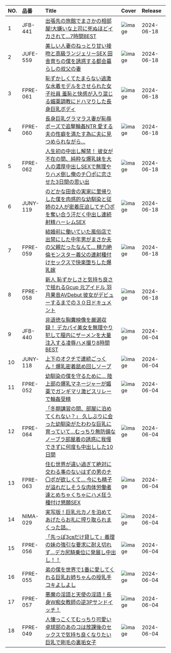 |NO.|品番|Title|Cover|Release|
|:---|:---|:---|:---|:---|
1|JFB-441|[出張先の旅館でまさかの相部屋!大嫌いな上司に死ぬほどイカされて…7時間BEST](https://www.avmoive.top/index.php/archives/38393/)|![image](https://cdn.up-timely.com/image/12/content/74147/fCcgLkEQxNCwkacmMGPGxZ267ezaWdyViipWmuB3.jpg)|2024-06-18
2|JUFE-559|[美しい人妻のねっとり甘い接吻と高級ランジェリーSEX 田舎育ちの僕を誘惑する都会暮らしの叔父の妻](https://www.avmoive.top/index.php/archives/38392/)|![image](https://cdn.up-timely.com/image/12/content/74142/0vCbwdAWeGF4Ck5LzIZIHj2hNZxZtal7SDjWMDgW.jpg)|2024-06-18
3|FPRE-061|[恥ずかしくてたまらない過激な水着モデルをさせられた女子社員 羞恥と快感が入り混じる媚薬調教にドハマりした長身巨乳ボディ](https://www.avmoive.top/index.php/archives/38391/)|![image](https://cdn.up-timely.com/image/12/content/74141/jiotDVll6Dfj52xDXBu3on2ZunpmWiCPoOI60IJF.jpg)|2024-06-18
4|FPRE-060|[長身巨乳グラマラス妻が恥辱ポーズで追撃輪姦NTR 愛する夫の性癖を満たす為に夫に見つめられながら…](https://www.avmoive.top/index.php/archives/38390/)|![image](https://cdn.up-timely.com/image/12/content/74144/xso3SY7eRbt1iaViSgoKd0TfNGGn9zTTQYy5Y1Jp.jpg)|2024-06-18
5|FPRE-062|[人生初の中出し解禁！ 彼女が不在の間、純粋な爆乳妹を大人の濃厚中出しSEXで無理やりハメ倒し俺のチ〇ポに恋させた3日間の思い出](https://www.avmoive.top/index.php/archives/38389/)|![image](https://cdn.up-timely.com/image/12/content/74145/QJfBKYpbOMVyEJPPnx9iCTVCAswUFot8n9AGt3O7.jpg)|2024-06-18
6|JUNY-119|[のどかな田舎の実家に里帰りした僕を肉感的な幼馴染と従姉の2人が密着圧迫してチ〇ポを奪い合う汗だく中出し連続射精ハーレムSEX](https://www.avmoive.top/index.php/archives/38388/)|![image](https://cdn.up-timely.com/image/12/content/74140/1D4i9032hwbOxuBbtdQN3JZrqBIlpYB5t3tlNnRr.jpg)|2024-06-18
7|FPRE-059|[結婚前に働いていた風俗店で出禁にした中年男がまさか夫の父親だったなんて… 精力絶倫モンスター義父の連射種付けセックスで快楽堕ちした爆乳嫁](https://www.avmoive.top/index.php/archives/38387/)|![image](https://cdn.up-timely.com/image/12/content/74146/XURkYdPCEJEWg3SBEZrskHpgxFBP44uDpMQU7KmK.jpg)|2024-06-18
8|FPRE-058|[新人 恥ずかしさと気持ち良さで揺れるGcup 元アイドル 羽月果音AVDebut 彼女がデビューするまでの３０日ドキュメント](https://www.avmoive.top/index.php/archives/38386/)|![image](https://cdn.up-timely.com/image/12/content/74143/PCfQ0nkZK9Yssuli2wAldQVpK1nXZE7Uorjd6muf.jpg)|2024-06-18
9|JFB-440|[非道徳な胸糞映像を厳選収録！ デカパイ美女を無理やり犯して膣内にザーメンを大量注入する凌辱ハメ撮り8時間BEST](https://www.avmoive.top/index.php/archives/38403/)|![image](https://cdn.up-timely.com/image/12/content/73887/exCJZCshptBQcAYIuKosL0TqK21I3XSoKLLPOSb9.jpg)|2024-06-04
10|JUNY-118|[上下のオクチで連続ごっくん！爆乳密着舐め回しソープ](https://www.avmoive.top/index.php/archives/38402/)|![image](https://cdn.up-timely.com/image/12/content/73888/fYQKgIvSwSR6YfKJ0lHU9UidPsTZ1W4ft8WCRz2e.jpg)|2024-06-04
11|FPRE-052|[幼馴染の僕を守るために… 陸上部の爆乳マネージャーが媚薬でガンギマリ激ピスリレーで輪姦受精](https://www.avmoive.top/index.php/archives/38401/)|![image](https://cdn.up-timely.com/image/12/content/73881/MeZ2d1mRS8g7phS5nZRkSqlnGkPgsFGXl5xtxfuc.jpg)|2024-06-04
12|FPRE-064|[「冬期講習の間、部屋に泊めてくれない？」 久しぶりに会った幼馴染がたわわな巨乳に育っていて…むっちり無防備なノーブラ部屋着の誘惑に我慢できずに何度も中出しした10日間](https://www.avmoive.top/index.php/archives/38400/)|![image](https://cdn.up-timely.com/image/12/content/73886/ZNskbrwSQELdMxvLT12yDGfUE0ti3r4NvFv7qcIW.jpg)|2024-06-04
13|FPRE-063|[住む世界が違い過ぎて絶対に交わる事のないはずの男のチ〇ポが欲しくて… 今にも精子が溢れだしそうな肉体労働者達とめちゃくちゃにハメ狂う種付け懇願SEX](https://www.avmoive.top/index.php/archives/38399/)|![image](https://cdn.up-timely.com/image/12/content/73885/SfhQ5luNcLDdahf44FILGQG5OODg5qcCnUs6YKE9.jpg)|2024-06-04
14|NIMA-029|[実写版！巨乳元カノを泊めてあげたらお礼に搾り取られまくった話。](https://www.avmoive.top/index.php/archives/38398/)|![image](https://cdn.up-timely.com/image/12/content/73889/ClZXT2glyLMuAIhQVaIylWWIOmMktrOOcatstZMP.jpg)|2024-06-04
15|FPRE-056|[「先っぽ3㎝だけ貸して」義理の妹の強引な要求に耐え切れず…デカ尻騎乗位に発展し中出し！！](https://www.avmoive.top/index.php/archives/38397/)|![image](https://cdn.up-timely.com/image/12/content/73883/wINQNZ8I3eYmP938BslcCsMlAHxdMih8rGSggdo8.jpg)|2024-06-04
16|FPRE-055|[弟の僕を世界で1番に愛してくれる巨乳お姉ちゃんの授乳手コキよしよし](https://www.avmoive.top/index.php/archives/38396/)|![image](https://cdn.up-timely.com/image/12/content/73882/UkmwD6tCawgKTfDNZ1N2Se7HjI1cjnP23nTY7hsw.jpg)|2024-06-04
17|FPRE-057|[悪魔の淫語と天使の淫語！長身W痴女教師の逆3Pサンドイッチ！](https://www.avmoive.top/index.php/archives/38395/)|![image](https://cdn.up-timely.com/image/12/content/73884/EtClMquRM7cbf0YOyhHX4KIgWl4SNKfg1j45ttBy.jpg)|2024-06-04
18|FPRE-049|[人懐っこくてむっちり可愛い卓球部のあのコは放課後のセックスで気持ち良くなりたい巨乳で剛毛の裏垢女子](https://www.avmoive.top/index.php/archives/38394/)|![image](https://cdn.up-timely.com/image/12/content/73880/WfKnhIdH6J4cWnc6lCpzrRrEdjy75SXS2PBHkKUE.jpg)|2024-06-04